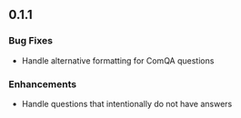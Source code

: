 ## 0.1.1
### **Bug Fixes**
* Handle alternative formatting for ComQA questions

### **Enhancements**
* Handle questions that intentionally do not have answers
